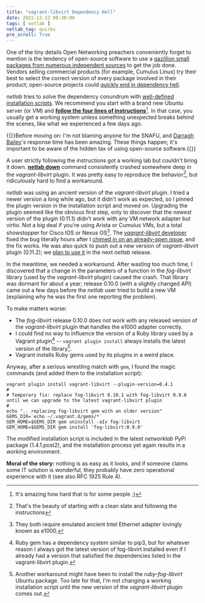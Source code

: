 ```yaml
---
title: "vagrant-libvirt Dependency Hell"
date: 2022-12-12 08:30:00
tags: [ netlab ]
netlab_tag: quirks
pre_scroll: True
---
```

One of the tiny details Open Networking preachers conveniently forget to mention is the tendency of open-source software to use a [gazillion small packages from numerous independent sources](https://xkcd.com/2347/) to get the job done. Vendors selling commercial products (for example, Cumulus Linux) try their best to select the correct version of every package involved in their product; open-source projects could [quickly end in dependency hell](https://xkcd.com/1579/).

*netlab* tries to solve the dependency conundrum with [well-defined installation scripts](https://netlab.tools/netlab/install/). We recommend you start with a brand new Ubuntu server (or VM) and **[follow the four lines of instructions](https://netlab.tools/install/ubuntu-vm/#manual-virtual-machine-provisioning)**[^FI]. In that case, you usually get a working system unless something unexpected breaks behind the scenes, like what we experienced a few days ago.

[^FI]: It's amazing how hard that is for some people ;)
<!--more-->
{{<note>}}Before moving on: I'm not blaming anyone for the SNAFU, and [Darragh Bailey](https://github.com/electrofelix)'s response time has been amazing. These things happen; it's important to be aware of the hidden tax of using open-source software.{{</note>}}

A user strictly following the instructions got a working lab but couldn't bring it down. **[netlab down](https://netlab.tools/netlab/down/)** command consistently crashed somewhere deep in the *vagrant-libvirt* plugin. It was pretty easy to reproduce the behavior[^CS], but ridiculously hard to find a workaround.

[^CS]: That's the beauty of starting with a clean slate and following the instructions

*netlab* was using an ancient version of the *vagrant-libvirt* plugin. I tried a newer version a long while ago, but it didn't work as expected, so I pinned the plugin version in the installation script and moved on. Upgrading the plugin seemed like the obvious first step, only to discover that the newest version of the plugin (0.11.1) didn't work with any VM network adapter but virtio. Not a big deal if you're using Arista or Cumulus VMs, but a total showstopper for Cisco IOS or Nexus OS[^e1k]. The [*vagrant-libvirt* developer](https://github.com/electrofelix) fixed the bug literally hours after I [chimed in on an already-open issue](https://github.com/vagrant-libvirt/vagrant-libvirt/issues/1688), and the fix works. He was also quick to push out a new version of *vagrant-libvirt* plugin (0.11.2); we [plan to use it](https://github.com/ipspace/netlab/issues/667) in the next _netlab_ release.

[^e1k]: They both require emulated ancient Intel Ethernet adapter lovingly known as e1000.

In the meantime, we needed a workaround. After wasting too much time, I discovered that a change in the parameters of a function in the *fog-libvirt* library (used by the *vagrant-libvirt* plugin) caused the crash. That library was dormant for about a year; release 0.10.0 (with a slightly changed API) came out a few days before the *netlab* user tried to build a new VM (explaining why he was the first one reporting the problem). 

To make matters worse:

* The *fog-libvirt* release 0.10.0 does not work with any released version of the *vagrant-libvirt* plugin that handles the e1000 adapter correctly.
* I could find no way to influence the version of a Ruby library used by a Vagrant plugin[^RD] -- `vagrant plugin install` always installs the latest version of the library[^SG].
* Vagrant installs Ruby gems used by its plugins in a weird place.

[^SG]: Another workaround might have been to install the *‌ruby-fog-libvirt* Ubuntu package. Too late for that, I'm not changing a working installation script until the new version of the *vagrant-libvirt* plugin comes out.

Anyway, after a serious wrestling match with `gem`, I found the magic commands (and added them to the installation script):

```
vagrant plugin install vagrant-libvirt --plugin-version=0.4.1
#
# Temporary fix: replace fog-libvirt 0.10.1 with fog-libvirt 0.9.0 until we can upgrade to the latest vagrant-libvirt plugin
#
echo ".. replacing fog-libvirt gem with an older version"
GEMS_DIR=`echo ~/.vagrant.d/gems/*`
GEM_HOME=$GEMS_DIR gem uninstall -aIx fog-libvirt
GEM_HOME=$GEMS_DIR gem install 'fog-libvirt:0.9.0'
```

The modified installation script is included in the latest *networklab* PyPi package (1.4.1.post2), and the installation process yet again results in a working environment.

**Moral of the story:** nothing is as easy as it looks, and if someone claims some IT solution is wonderful, they probably have zero operational experience with it (see also RFC 1925 Rule 4).

[^RD]: Ruby gem has a dependency system similar to pip3, but for whatever reason I always got the latest version of fog-libvirt installed even if I already had a version that satisfied the dependencies listed in the vagrant-libvirt plugin.